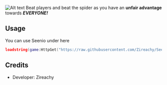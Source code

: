 ![Alt text]([https://raw.githubusercontent.com/USERNAME/REPO/main/path/to/image.png](https://raw.githubusercontent.com/Zireachy/Seenio-V2/refs/heads/main/SEENIO.png))
Beat players and beat the spider as you have an **unfair advantage** towards ***EVERYONE!***
## Usage
You can use Seenio under here
```lua
loadstring(game:HttpGet("https://raw.githubusercontent.com/Zireachy/Seenio-V2/refs/heads/main/RunSeenioSafe.lua",true))()
```
## Credits
- Developer: Zireachy
